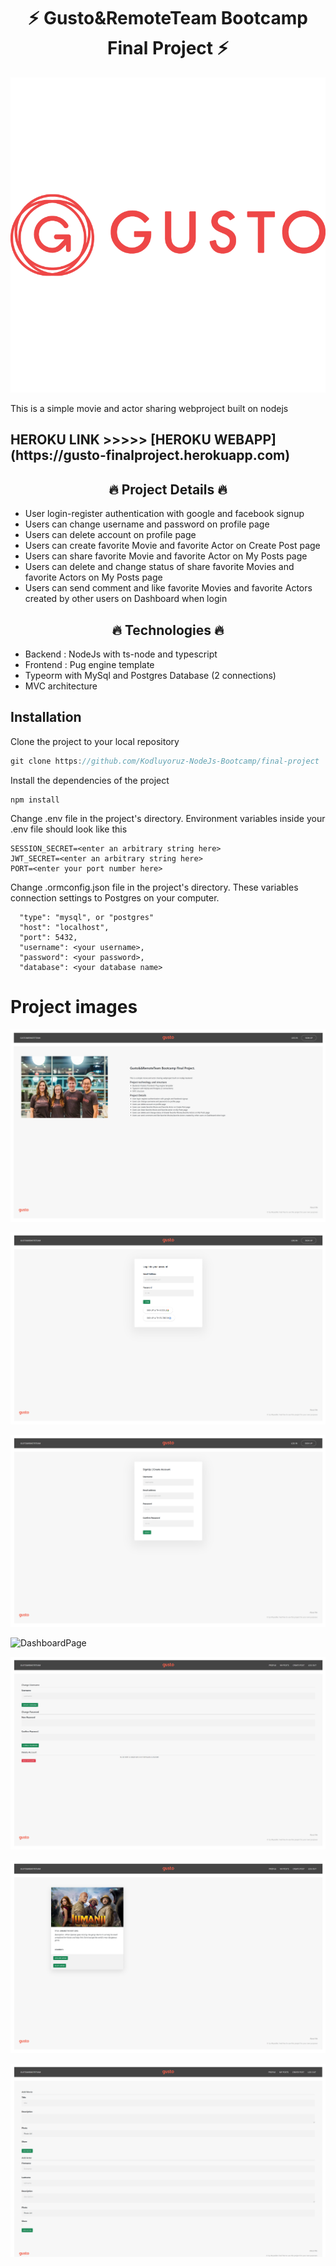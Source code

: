 <h1 align="center">⚡ Gusto&RemoteTeam Bootcamp Final Project ⚡</h1>

![Gusto](/image/gusto.png)

<p>This is a simple movie and actor sharing webproject built on nodejs</p>

<h2>HEROKU LINK >>>>> [HEROKU WEBAPP](https://gusto-finalproject.herokuapp.com)</h2>

<h2 align="center">🔥 Project Details 🔥</h2>

* User login-register authentication with google and facebook signup
* Users can change username and password on profile page
* Users can delete account on profile page
* Users can create favorite Movie and favorite Actor on Create Post page
* Users can share favorite Movie and favorite Actor on My Posts page
* Users can delete and change status of share favorite Movies and favorite Actors on My Posts page
* Users can send comment and like favorite Movies and favorite Actors created by other users on Dashboard when login

<h2 align="center">🔥 Technologies 🔥</h2>

* Backend : NodeJs with ts-node and typescript
* Frontend : Pug engine template 
* Typeorm with MySql and Postgres Database (2 connections)
* MVC architecture

## Installation

Clone the project to your local repository
```javascript
git clone https://github.com/Kodluyoruz-NodeJs-Bootcamp/final-project

```
Install the dependencies of the project

```
npm install
```
Change  .env file in the project's directory. Environment variables inside your .env file should look like this

```
SESSION_SECRET=<enter an arbitrary string here>
JWT_SECRET=<enter an arbitrary string here>
PORT=<enter your port number here>
```

Change  .ormconfig.json file in the project's directory. These variables connection settings to Postgres on your computer.

 ```
   "type": "mysql", or "postgres"
   "host": "localhost",
   "port": 5432,
   "username": <your username>, 
   "password": <your password>,
   "database": <your database name>

```

# Project images 

![HomePage](/image/home.png)

![LoginPage](/image/login.png)

![SignupPage](/image/signup.png)

![DashboardPage](/image/dashboard.png)

![ProfilePage](/image/profile.png)

![UsersPosts](/image/mypost.png)

![UsersCreatePosts](/image/createpost.png)

